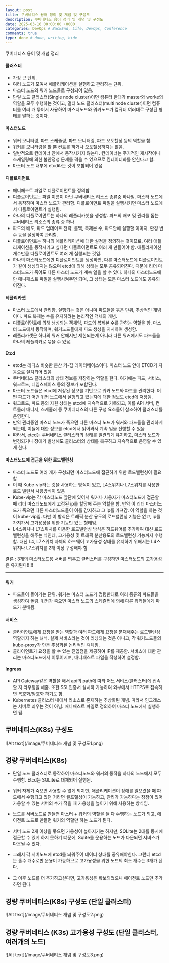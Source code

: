 ```yaml
---
layout: post
title: 쿠버네티스 용어 정리 및 개념 및 구성도
description: 쿠버네티스 용어 정리 및 개념 및 구성도
date: 2025-03-16 00:00:00 +0000
categories: DevOps # BackEnd, Life, DevOps, Conference
comments: true
type: done # done, writing, hide
---
```


쿠버네티스 용어 및 개념 정리

#### 클러스터
- 가장 큰 단위. 
- 여러 노드가 모여서 애플리케이션을 실행하고 관리하는 단위.
- 마스터 노드와 워커 노드들로 구성되어 있음. 
- 단일 노드 클러스터(Single node cluster)이면 컴퓨터 한대가 master와 worke의 역할을 모두 수행하는 것이고, 멀티 노드 클러스터(multi node cluster)이면 컴퓨터를 여러 개 묶어서 사용하여 마스터노드와 워커노드가 컴퓨터 여러대로 구성된 형태를 말하는 것이다.

#### 마스터노드
- 워커 모니터링, 파드 스케쥴링, 파드 모니터링, 파드 오토헬싱 등의 역할을 함. 
- 워커를 모니터링을 할 뿐 컨트롤 하거나 오토헬싱하지는 않음.
- 일반적으로 컨테이너 안에서 동작시키지 않는다. 컨테이너는 주기적인 재시작이나 스케일링에 의한 불안정성 문제를 겪을 수 있으므로 컨테이너화를 안한다고 함.
- 마스터 노드 내부에 etcd라는 것이 포함되어 있음

#### 디플로이먼트
- 매니페스트 파일로 디플로이먼트를 정의함
- 디플로이먼트는 파일 이름이 아닌 쿠버네티스 리소스 종류중 하나임. 마스터 노드에서 동작하며 마스터 노드가 관리함. 디플로이먼트 파일을 실행시키면 마스터 노드에서 디플로이먼트가 실행됨.
- 하나의 디플로이먼트는 하나의 레플리카셋을 생성함. 파드의 배포 및 관리를 돕는 쿠버네티스 리소스의 종류 중 하나
- 파드의 배포, 파드 업데이트 전략, 롤백, 복제본 수, 파드안에 실행할 이미지, 환경 변수 등을 설정하여 관리함. 
- 디플로이먼트는 하나의 애플리케이션에 대한 설정을 정의하는 것이므로, 여러 애플리케이션을 동작시키고 싶다면 디플로이먼트도 여러 개 만들어야 함. 애플리케이션 개수만큼 디플로이먼트도 여러 개 실행되는 것임.
- 하나의 마스터노드에만 디플로이먼트를 생성하면, 다른 마스터노드에 디플로이먼트가 같이 생성되지는 않으며 etcd에 의해 상태는 모두 공유되어진다. 때문에 리더 마스터노드가 죽어도 다른 마스터 노드가 계속 일을 할 수 있다. 하나의 마스터노드에만 매니패스트 파일을 실행시켜주면 되며, 그 상태는 모든 마스터 노드에도 공유되어진다.

#### 레플리카셋
- 마스터 노드에서 관리함. 실행되는 것은 아니며 파드들을 묶은 단위, 추상적인 개념이다. 파드 복제본 수를 유지하려는 논리적인 객체의 개념.
- 디플로이먼트에 의해 생성되는 객체임, 파드의 복제본 수를 관하는 역할을 함. 마스터 노드에서 동작하며, 워커노드들에게 파드 생성을 지시하여 생성함.
- 레플리카셋은 하나의 워커 안에서만 제한되는게 아니라 다른 워커에서도 파드들을 하나의 레플리카로 묶을 수 있음.

#### Etcd
- etcd는 레디스 비슷한 분산 키-값 데이터베이스이다. 마스터 노드 안에 ETCD가 자동으로 설치되어 있음 
- 쿠버네티스 클러스터의 상태 정보를 저장하는 역할을 한다. 여기에는 파드, 서비스, 워크로드, 네임스페이스 등의 정보가 포함된다.
- 마스터 노드들은 etcd에 저장된 정보를 기반으로 워커 노드와 파드를 관리한다. 어떤 파드가 어떤 워커 노드에서 실행되고 있는지에 대한 정보도 etcd에 저장됨.
- 워크로드, 파드 등의 자원 상태는 etcd에 지속적으로 기록되고, 이를 API 서버, 컨트롤러 매니저, 스케줄러 등 쿠버네티스의 다른 구성 요소들이 참조하여 클러스터를 운영한다.
- 만약 관리중인 마스터 노드가 죽으면 다른 마스터 노드가 워커와 파드들을 관리하게 되는데, 이들에 대한 정보를 etcd에서 읽어와서 계속 일을 진행할 수 있음
- 따라서, etcd는 쿠버네티스 클러스터의 상태를 일관되게 유지하고, 마스터 노드가 변경되거나 장애가 발생해도 클러스터의 상태를 복구하고 지속적으로 운영할 수 있게 한다.

#### 마스터노드에 접근을 위한 로드밸런싱
- 마스터 노드도 여러 개가 구성되면 마스터노드에 접근하기 위한 로드밸런싱이 필요함
- 이 때 Kube-vip라는 것을 사용하는 방식이 있고, L4스위치나 L7스위치를 사용한 로드 밸런서 사용방식이 있음
- Kube-vip는 각 마스터노드 앞단에 있어서 워커나 사용자가 마스터노드에 접근할 때 리더 마스터노드에게 고정된 ip를 할당해 주는 역할을 함. 만약 이 리더 마스터노드가 죽으면 다른 마스터노드들이 이를 감지하고 그 ip를 가져감. 이 역할을 하는 것이 kube-vip임. 다만 이 방식은 트래픽 분산 용도의 로드밸런싱 기능은 없고, ip를 가져가서 고가용성을 위한 기능만 있는 형태임.
- L4스위치나 L7스위치를 이용한 로드밸런싱 방식은 하드웨어를 추가하여 대신 로드밸런싱을 해주는 식인데, 고가용성 및 트래픽 분산용도의 로드밸런싱 기능까지 수행함. 대신 L4, L7스위치 자체의 하드웨어 고가용성 상태를 유지하기 위해서는 L4스위치나 L7스위치를 2개 이상 구성해야 함

결론 : 3개의 마스터노드용 서버를 띄우고 클러스터를 구성하면 마스터노드의 고가용성은 유지된다!!!!!

--------------------
#### 워커
- 파드들이 돌아가는 단위. 워커는 마스터 노드가 명령한대로 여러 종류의 파드들을 생성하여 돌림. 워커가 죽으면 마스터 노드의 스케쥴러에 의해 다른 워커들에게 파드가 분배됨.

#### 서비스
- 클라이언트에게 요청을 받는 역할과 여러 파드에게 요청을 분재해주는 로드밸런싱 역할까지 하는 녀석. 실제 서비스라는 것이 러닝되는 것은 아니고, 각 워커노드들의 kube-proxy가 만든 추상화된 논리적인 객체임.
- 클라이언트가 요청을 할 수 있는 진입점을 제공하여 IP를 제공함. 서비스에 대한 관리는 마스터노드에서 이루어지며, 매니패스트 파일을 작성하여 설정함. 


#### Ingress
- API Gateway같은 역할을 해서 api의 path에 따라 어느 서비스(클러스터)에 접속할 지 라우팅을 해줌. 또한 SSL인증서 설치하 가능하여 외부에서 HTTPS로 접속하면 복호화/암호화 하기도 함.
- Kubernetes 클러스터 내에서 리소스로 존재하는 추상화된 개념. 따라서  인그레스는 서버로 띄우는 것이 아님. 매니패스트 파일로 정의하여 마스터 노드에서 실행하면 됨.


## 쿠버네티스(K8s) 구성도
![Alt text](/image/쿠버네티스 개념 및 구성도1.png)

## 경량 쿠버네티스(K8s)
- 단일 노드 클러스터로 동작하여 마스터노드와 워커의 동작을 하나의 노드에서 모두 수행함. Etcd는 SQLite로 대체되어 실행됨. 
- 워커 자체가 죽으면 사용할 수 없게 되지만, 애플리케이션이 장애를 일으켰을 때 파드에서 수행되고 있던 거라면 셀프헬싱이 가능하고, 관리가 가능하다는 장점이 있어 가용할 수 있는 서버의 수가 적을 때 가용성을 높이기 위해 사용하는 방식임.

- 노드를 서버노드로 만들면 마스터 + 워커의 역할을 둘 다 수행하는 노드가 되고, 에이전트 노드로 만들면 워커의 역할만 하는 노드가 된다.
- 서버 노드 2개 이상을 묶으면 가용성이 높아지기는 하지만, SQLite는 2대를 동시에 접근할 수 있게 하지 못하기 떄문에, Sqlite를 운용하는 노드가 다운되면 서비스가 다운될 수 있다.
- 그래서 각 서버노드에 etcd를 띄워주어 데이터 상태를 공유해야한다. 그런데 etcd는 홀수 개수로만 운용이 가능하므로 고가용성을 위한 노드의 최소 개수는 3개가 된다.
- 그 이후 노드를 더 추가하고싶다면, 고가용성은 확보되었으니 에이전트 노드만 추가하면 된다.

## 경량 쿠버네티스(K8s) 구성도 (단일 클러스터)
![Alt text](/image/쿠버네티스 개념 및 구성도2.png)


## 경량 쿠버네티스 (K3s) 고가용성 구성도 (단일 클러스터, 여러개의 노드)
![Alt text](/image/쿠버네티스 개념 및 구성도3.png)